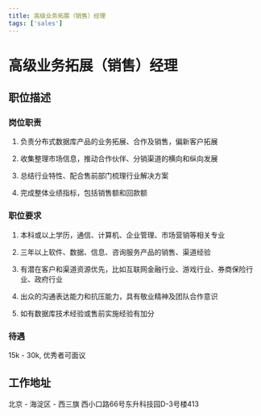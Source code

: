 ```yaml
---
title: 高级业务拓展（销售）经理
tags: ['sales']
---
```


# 高级业务拓展（销售）经理

## 职位描述

### 岗位职责

1. 负责分布式数据库产品的业务拓展、合作及销售，偏新客户拓展

2. 收集整理市场信息，推动合作伙伴、分销渠道的横向和纵向发展

3. 总结行业特性、配合售前部门梳理行业解决方案

4. 完成整体业绩指标，包括销售额和回款额

### 职位要求

1. 本科或以上学历，通信、计算机、企业管理、市场营销等相关专业

2. 三年以上软件、数据、信息、咨询服务产品的销售、渠道经验

3. 有潜在客户和渠道资源优先，比如互联网金融行业、游戏行业、券商保险行业、政府行业

4. 出众的沟通表达能力和抗压能力，具有敬业精神及团队合作意识

5. 如有数据库技术经验或售前实施经验有加分

### 待遇

15k - 30k, 优秀者可面议


## 工作地址

北京 - 海淀区 - 西三旗 西小口路66号东升科技园D-3号楼413
